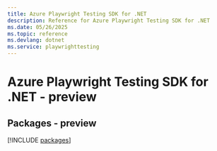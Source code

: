 ```yaml
---
title: Azure Playwright Testing SDK for .NET
description: Reference for Azure Playwright Testing SDK for .NET
ms.date: 05/26/2025
ms.topic: reference
ms.devlang: dotnet
ms.service: playwrighttesting
---
```

# Azure Playwright Testing SDK for .NET - preview
## Packages - preview
[!INCLUDE [packages](playwright-testing-index.md)]